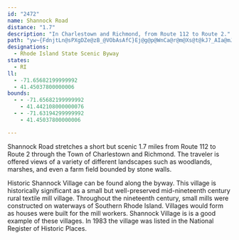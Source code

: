 ```yaml
---
id: "2472"
name: Shannock Road
distance: "1.7"
description: "In Charlestown and Richmond, from Route 112 to Route 2."
path: "yw~{FdnjtLn@sPXgDZe@zB_@VObAsAfC}Ej@g@p@WnCa@r@m@Xs@t@kJ?_AIa@mJaSaBuCQy@DqAhAuBRk@^kAj@oElAsDDe@U{@gBiDOo@EkAN_FLc@dAc@j@YR_@BmCJyB^uAv@cAd@Y^GvFLx@MtPuL"
designations:
  - Rhode Island State Scenic Byway
states:
  - RI
ll:
  - -71.65682199999992
  - 41.45037800000006
bounds:
  - - -71.65682199999992
    - 41.442108000000076
  - - -71.63194299999992
    - 41.45037800000006

---
```


<p>Shannock Road stretches a short but scenic 1.7 miles from Route 112 to Route 2 through the Town of  Charlestown and Richmond.  The traveler is offered views of a variety of different landscapes such as woodlands, marshes, and even a farm field bounded by stone walls.</p>
<p>Historic Shannock Village can be found along the byway.  This village is historically significant as a small but well-preserved mid-nineteenth century rural textile mill village.  Throughout the nineteenth century, small mills were constructed on waterways of Southern Rhode Island.  Villages would form as houses were built for the mill workers.   Shannock Village is is a good example of these villages.  In 1983 the village was listed in the National Register of Historic Places.</p>
